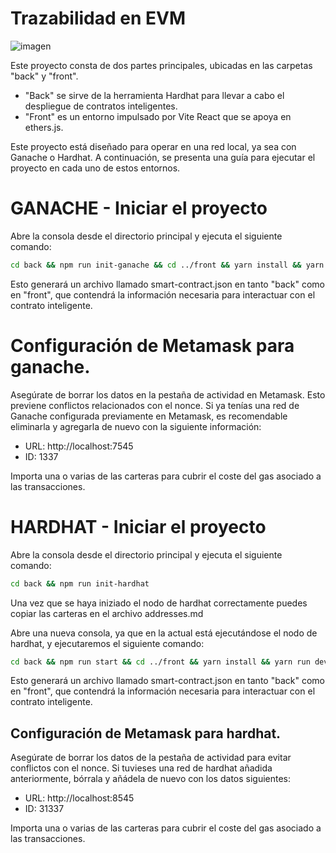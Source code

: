 # Trazabilidad en EVM

![imagen](https://i.ibb.co/gMrxRPL/Preview.png)

Este proyecto consta de dos partes principales, ubicadas en las carpetas "back" y "front".

- "Back" se sirve de la herramienta Hardhat para llevar a cabo el despliegue de contratos inteligentes.
- "Front" es un entorno impulsado por Vite React que se apoya en ethers.js.

Este proyecto está diseñado para operar en una red local, ya sea con Ganache o Hardhat. A continuación, se presenta una guía para ejecutar el proyecto en cada uno de estos entornos.

# GANACHE - Iniciar el proyecto

Abre la consola desde el directorio principal y ejecuta el siguiente comando:

```bash
cd back && npm run init-ganache && cd ../front && yarn install && yarn run dev
```

Esto generará un archivo llamado smart-contract.json en tanto "back" como en "front", que contendrá la información necesaria para interactuar con el contrato inteligente.

# Configuración de Metamask para ganache. 

Asegúrate de borrar los datos en la pestaña de actividad en Metamask. Esto previene conflictos relacionados con el nonce. Si ya tenías una red de Ganache configurada previamente en Metamask, es recomendable eliminarla y agregarla de nuevo con la siguiente información:
- URL: http://localhost:7545
- ID: 1337

Importa una o varias de las carteras para cubrir el coste del gas asociado a las transacciones.

# HARDHAT - Iniciar el proyecto

Abre la consola desde el directorio principal y ejecuta el siguiente comando:

```bash
cd back && npm run init-hardhat
```

Una vez que se haya iniziado el nodo de hardhat correctamente puedes copiar las carteras en el archivo addresses.md

Abre una nueva consola, ya que en la actual está ejecutándose el nodo de hardhat, y ejecutaremos el siguiente comando:

```bash
cd back && npm run start && cd ../front && yarn install && yarn run dev
```

Esto generará un archivo llamado smart-contract.json en tanto "back" como en "front", que contendrá la información necesaria para interactuar con el contrato inteligente.

## Configuración de Metamask para hardhat. 

Asegúrate de borrar los datos de la pestaña de actividad para evitar conflictos con el nonce. Si tuvieses una red de hardhat añadida anteriormente, bórrala y añádela de nuevo con los datos siguientes:
- URL: http://localhost:8545
- ID: 31337

Importa una o varias de las carteras para cubrir el coste del gas asociado a las transacciones.